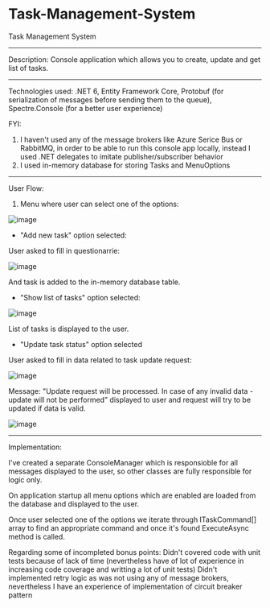 # Task-Management-System
Task Management System

---------------------------------------------------------------------------------------------------------------------------------

Description: Console application which allows you to create, update and get list of tasks.

---------------------------------------------------------------------------------------------------------------------------------

Technologies used: .NET 6, Entity Framework Core, Protobuf (for serialization of messages before sending them to the queue), Spectre.Console (for a better user experience)

FYI: 
1) I haven't used any of the message brokers like Azure Serice Bus or RabbitMQ, in order to be able to run this console app locally, instead I used .NET delegates to imitate publisher/subscriber behavior
2) I used in-memory database for storing Tasks and MenuOptions

---------------------------------------------------------------------------------------------------------------------------------

User Flow:

1) Menu where user can select one of the options:

![image](https://github.com/dmytro-pos/Task-Management-System/assets/106164548/856d86a0-c71f-47d4-bb6a-07b1c8394eda)

- "Add new task" option selected: 

User asked to fill in questionarrie:

![image](https://github.com/dmytro-pos/Task-Management-System/assets/106164548/202ecacc-1fd2-493d-9d5d-e8f6ee7b4687)

And task is added to the in-memory database table.

- "Show list of tasks" option selected:
  
![image](https://github.com/dmytro-pos/Task-Management-System/assets/106164548/79b045d9-a3f3-48ae-85bc-564b36a59ed1)

List of tasks is displayed to the user.

- "Update task status" option selected

User asked to fill in data related to task update request:

![image](https://github.com/dmytro-pos/Task-Management-System/assets/106164548/aafde4d4-e9a1-4eac-9d69-2a2c0de85f57)

Message: "Update request will be processed. In case of any invalid data - update will not be performed" displayed to user and request will try to be updated if data is valid.

![image](https://github.com/dmytro-pos/Task-Management-System/assets/106164548/a478f980-5942-42c0-b236-fe6cc07feb46)


---------------------------------------------------------------------------------------------------------------------------------

Implementation: 

I've created a separate ConsoleManager which is responsioble for all messages displayed to the user, so other classes are fully responsible for logic only.

On application startup all menu options which are enabled are loaded from the database and displayed to the user.

Once user selected one of the options we iterate through ITaskCommand[] array to find an appropriate command and once it's found ExecuteAsync method is called.

Regarding some of incompleted bonus points:
Didn't covered code with unit tests because of lack of time (nevertheless have of lot of experience in increasing code coverage and writting a lot of unit tests)
Didn't implemented retry logic as was not using any of message brokers, nevertheless I have an experience of implementation of circuit breaker pattern





